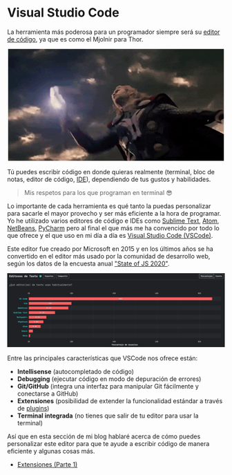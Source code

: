 # Visual Studio Code

La herramienta más poderosa para un programador siempre será su [editor de código](https://es.wikipedia.org/wiki/Editor_de_c%C3%B3digo_fuente), ya que es como el Mjolnir para Thor.

<p style="text-align: center">
  <img src="./thor.gif" alt="Thor" />
</p>

Tú puedes escribir código en donde quieras realmente (terminal, bloc de notas, editor de código, [IDE](https://es.wikipedia.org/wiki/Entorno_de_desarrollo_integrado)), dependiendo de tus gustos y habilidades.

> Mis respetos para los que programan en terminal 😎

Lo importante de cada herramienta es qué tanto la puedas personalizar para sacarle el mayor provecho y ser más eficiente a la hora de programar. Yo he utilizado varios editores de código e IDEs como [Sublime Text](https://www.sublimetext.com/), [Atom](https://atom.io/), [NetBeans](https://netbeans.apache.org/), [PyCharm](https://www.jetbrains.com/es-es/pycharm/) pero al final el que más me ha convencido por todo lo que ofrece y el que uso en mi día a día es [Visual Studio Code (VSCode)](https://code.visualstudio.com/).

Este editor fue creado por Microsoft en 2015 y en los últimos años se ha convertido en el editor más usado por la comunidad de desarrollo web, según los datos de la encuesta anual ["State of JS 2020"](https://2020.stateofjs.com/es-ES/other-tools/).

![State of JS](./state-of-js.png)

Entre las principales características que VSCode nos ofrece están:
- **Intellisense** (autocompletado de código)
- **Debugging** (ejecutar código en modo de depuración de errores)
- **Git/GitHub** (integra una interfaz para manipular Git fácilmente y conectarse a GitHub)
- **Extensiones** (posibilidad de extender la funcionalidad estándar a través de [plugins](https://es.wikipedia.org/wiki/Complemento_(inform%C3%A1tica)))
- **Terminal integrada** (no tienes que salir de tu editor para usar la terminal)

Así que en esta sección de mi blog hablaré acerca de cómo puedes personalizar este editor para que te ayude a escribir código de manera eficiente y algunas cosas más.

- [Extensiones (Parte 1)](./extensions/)
